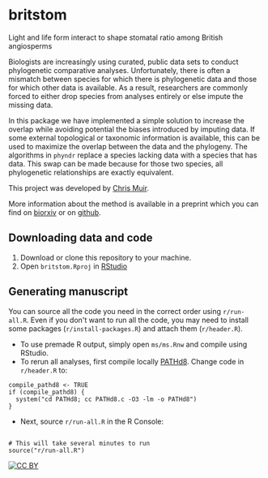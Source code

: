 # britstom
Light and life form interact to shape stomatal ratio among British angiosperms

Biologists are increasingly using curated, public data sets to conduct phylogenetic comparative analyses. Unfortunately, there is often a mismatch between species for which there is phylogenetic data and those for which other data is available. As a result, researchers are commonly forced to either drop species from analyses entirely or else impute the missing data.

In this package we have implemented a simple solution to increase the overlap while avoiding potential the biases introduced by imputing data.  If some external topological or taxonomic information is available, this can be used to maximize the overlap between the data and the phylogeny. The algorithms in `phyndr` replace a species lacking data with a species  that has data. This swap can be made because for those two species, all phylogenetic relationships are exactly equivalent.

This project was developed by [Chris Muir](www.chrisdmuir.com).

More information about the method is available in a preprint which you can find on [biorxiv](http://biorxiv.org/?????) or on [github](https://github.com/traitecoevo/ms/ms.pdf).

## Downloading data and code 

1. Download or clone this repository to your machine.
2. Open `britstom.Rproj` in [RStudio](https://www.rstudio.com/)

## Generating manuscript

You can source all the code you need in the correct order using `r/run-all.R`. Even if you don't want to run all the code, you may need to install some packages (`r/install-packages.R`) and attach them (`r/header.R`).

- To use premade R output, simply open `ms/ms.Rnw` and compile using RStudio.
- To rerun all analyses, first compile locally [PATHd8](http://www2.math.su.se/PATHd8/). Change code in `r/header.R` to:

```
compile_pathd8 <- TRUE
if (compile_pathd8) {
  system("cd PATHd8; cc PATHd8.c -O3 -lm -o PATHd8")
}

```
- Next, source `r/run-all.R` in the R Console:

```

# This will take several minutes to run
source("r/run-all.R")

```

[![CC BY](http://i.creativecommons.org/l/by/3.0/88x31.png)](http://creativecommons.org/licenses/by/3.0/)
